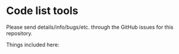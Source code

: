 Code list tools
====

Please send details/info/bugs/etc. through the GitHub issues for this repository.

Things included here:

